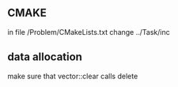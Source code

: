 ## CMAKE
in file /Problem/CMakeLists.txt change ../Task/inc

## data allocation
make sure that vector::clear calls delete